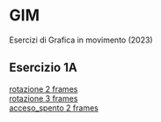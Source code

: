 # GIM
Esercizi di Grafica in movimento (2023)

## Esercizio 1A

[rotazione 2 frames](https://anastasiawiesendanger.github.io/GIM/Esercizio_1A/rotazione_2.html)  
[rotazione 3 frames](https://anastasiawiesendanger.github.io/GIM/Esercizio_1A/rotazione_3.html)  
[acceso_spento 2 frames](https://anastasiawiesendanger.github.io/GIM/Esercizio_1A/acceso_spento_2.html)
